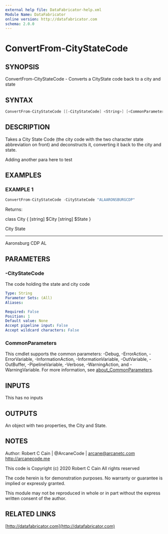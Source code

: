```yaml
---
external help file: DataFabricator-help.xml
Module Name: DataFabricator
online version: http://datafabricator.com
schema: 2.0.0
---
```


# ConvertFrom-CityStateCode

## SYNOPSIS

ConvertFrom-CityStateCode - Converts a CityState code back to a city and state

## SYNTAX

```powershell
ConvertFrom-CityStateCode [[-CityStateCode] <String>] [<CommonParameters>]
```

## DESCRIPTION

Takes a City State Code (the city code with the two character state abbreviation on front) and deconstructs it, converting it back to the city and state.

Adding another para here to test

## EXAMPLES

### EXAMPLE 1

```powershell
ConvertFrom-CityStateCode -CityStateCode "ALAARONSBURGCDP"
```

Returns:

class City
{
  \[string\] $City
  \[string\] $State
}

City           State
----           -----
Aaronsburg CDP AL

## PARAMETERS

### -CityStateCode

The code holding the state and city code

```yaml
Type: String
Parameter Sets: (All)
Aliases:

Required: False
Position: 1
Default value: None
Accept pipeline input: False
Accept wildcard characters: False
```

### CommonParameters

This cmdlet supports the common parameters: -Debug, -ErrorAction, -ErrorVariable, -InformationAction, -InformationVariable, -OutVariable, -OutBuffer, -PipelineVariable, -Verbose, -WarningAction, and -WarningVariable. For more information, see [about_CommonParameters](http://go.microsoft.com/fwlink/?LinkID=113216).

## INPUTS

This has no inputs

## OUTPUTS

An object with two properties, the City and State.

## NOTES

Author: Robert C Cain | @ArcaneCode | arcane@arcanetc.com
         http://arcanecode.me

This code is Copyright (c) 2020 Robert C Cain All rights reserved

The code herein is for demonstration purposes.
No warranty or guarantee is implied or expressly granted.

This module may not be reproduced in whole or in part without
the express written consent of the author.

## RELATED LINKS

[http://datafabricator.com](http://datafabricator.com)

